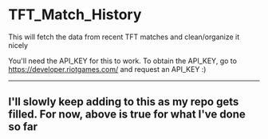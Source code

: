 # TFT_Match_History
 This will fetch the data from recent TFT matches and clean/organize it nicely
 
 
You'll need the API_KEY for this to work. To obtain the API_KEY, go to https://developer.riotgames.com/ and request an API_KEY :) 




--------------------------------------------------------------------------------------------------------
I'll slowly keep adding to this as my repo gets filled. For now, above is true for what I've done so far
--------------------------------------------------------------------------------------------------------